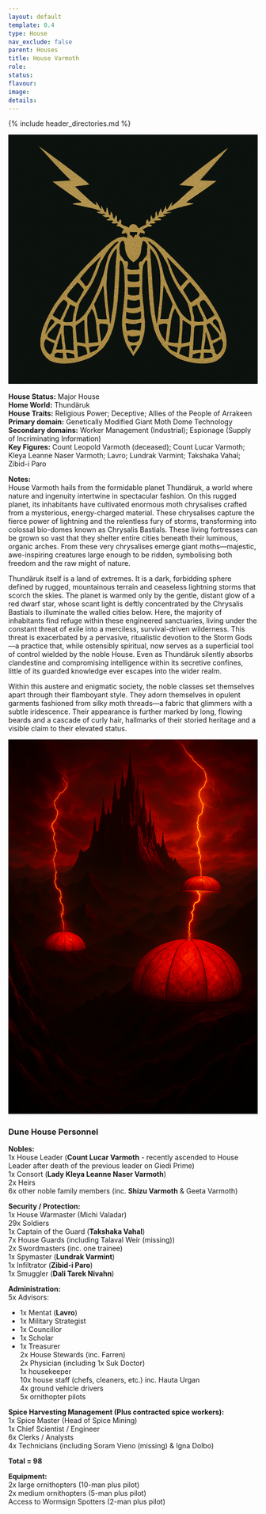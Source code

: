 ```yaml
---
layout: default
template: 0.4
type: House
nav_exclude: false
parent: Houses
title: House Varmoth
role: 
status: 
flavour: 
image: 
details:
---
```


{% include header_directories.md %}  
  
![](../../imgs/House%20Varmoth%20Symbol.png)  
  
**House Status:** Major House  
**Home World:** Thundäruk  
**House Traits:** Religious Power; Deceptive; Allies of the People of Arrakeen  
**Primary domain:** Genetically Modified Giant Moth Dome Technology  
**Secondary domains:** Worker Management (Industrial); Espionage (Supply of Incriminating Information)  
**Key Figures:** Count Leopold Varmoth (deceased); Count Lucar Varmoth; Kleya Leanne Naser Varmoth; Lavro; Lundrak Varmint; Takshaka Vahal; Zibid-i Paro  

**Notes:**  
House Varmoth hails from the formidable planet Thundäruk, a world where nature and ingenuity intertwine in spectacular fashion. On this rugged planet, its inhabitants have cultivated enormous moth chrysalises crafted from a mysterious, energy-charged material. These chrysalises capture the fierce power of lightning and the relentless fury of storms, transforming into colossal bio-domes known as Chrysalis Bastials. These living fortresses can be grown so vast that they shelter entire cities beneath their luminous, organic arches. From these very chrysalises emerge giant moths—majestic, awe-inspiring creatures large enough to be ridden, symbolising both freedom and the raw might of nature.  

Thundäruk itself is a land of extremes. It is a dark, forbidding sphere defined by rugged, mountainous terrain and ceaseless lightning storms that scorch the skies. The planet is warmed only by the gentle, distant glow of a red dwarf star, whose scant light is deftly concentrated by the Chrysalis Bastials to illuminate the walled cities below. Here, the majority of inhabitants find refuge within these engineered sanctuaries, living under the constant threat of exile into a merciless, survival-driven wilderness. This threat is exacerbated by a pervasive, ritualistic devotion to the Storm Gods—a practice that, while ostensibly spiritual, now serves as a superficial tool of control wielded by the noble House. Even as Thundäruk silently absorbs clandestine and compromising intelligence within its secretive confines, little of its guarded knowledge ever escapes into the wider realm.  

Within this austere and enigmatic society, the noble classes set themselves apart through their flamboyant style. They adorn themselves in opulent garments fashioned from silky moth threads—a fabric that glimmers with a subtle iridescence. Their appearance is further marked by long, flowing beards and a cascade of curly hair, hallmarks of their storied heritage and a visible claim to their elevated status.  
  
![](../../imgs/Vandaruk.png)  

### Dune House Personnel 


**Nobles:**  
1x House Leader (**Count Lucar Varmoth** - recently ascended to House Leader after death of the previous leader on Giedi Prime)  
1x Consort (**Lady Kleya Leanne Naser Varmoth**)  
2x Heirs  
6x other noble family members (inc. **Shizu Varmoth** & Geeta Varmoth)  

**Security / Protection:**  
1x House Warmaster (Michi Valadar)  
29x Soldiers  
1x Captain of the Guard (**Takshaka Vahal**)  
7x House Guards (including Talaval Weir (missing))  
2x Swordmasters (inc. one trainee)  
1x Spymaster (**Lundrak Varmint**)  
1x Infiltrator (**Zibid-i Paro**)  
1x Smuggler (**Dali Tarek Nivahn**)  


**Administration:**  
5x Advisors:  
- 1x Mentat (**Lavro**)  
- 1x Military Strategist  
- 1x Councillor  
- 1x Scholar  
- 1x Treasurer  
2x House Stewards (inc. Farren)  
2x Physician (including 1x Suk Doctor)  
1x housekeeper  
10x house staff (chefs, cleaners, etc.) inc. Hauta Urgan  
4x ground vehicle drivers  
5x ornithopter pilots  


**Spice Harvesting Management (Plus contracted spice workers):**  
1x Spice Master (Head of Spice Mining)  
1x Chief Scientist / Engineer  
6x Clerks / Analysts  
4x Technicians (including Soram Vieno (missing) & Igna Dolbo)  


**Total = 98**


**Equipment:**  
2x large ornithopters (10-man plus pilot)  
2x medium ornithopters (5-man plus pilot)  
Access to Wormsign Spotters (2-man plus pilot)  

